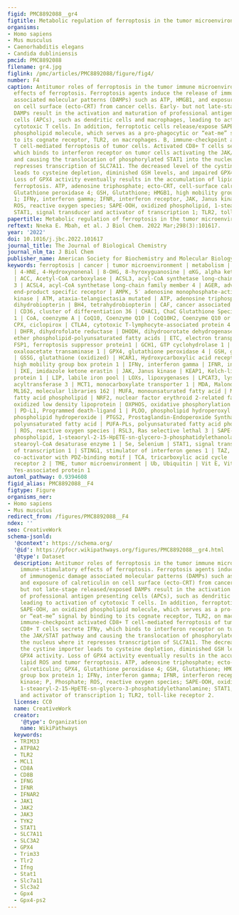 ```yaml
---
figid: PMC8892088__gr4
figtitle: Metabolic regulation of ferroptosis in the tumor microenvironment
organisms:
- Homo sapiens
- Mus musculus
- Caenorhabditis elegans
- Candida dubliniensis
pmcid: PMC8892088
filename: gr4.jpg
figlink: /pmc/articles/PMC8892088/figure/fig4/
number: F4
caption: Antitumor roles of ferroptosis in the tumor immune microenvironment.A, immune-stimulatory
  effects of ferroptosis. Ferroptosis agents induce the release of immunogenic damage
  associated molecular patterns (DAMPs) such as ATP, HMGB1, and exposure of calreticulin
  on cell surface (ecto-CRT) from cancer cells. Early- but not late-stage released/exposed
  DAMPs result in the activation and maturation of professional antigen presenting
  cells (APCs), such as dendritic cells and macrophages, leading to activation of
  cytotoxic T cells. In addition, ferroptotic cells release/expose SAPE-OOH, an oxidized
  phospholipid molecule, which serves as a pro-phagocytic or “eat-me” signal by binding
  to its cognate receptor, TLR2, on macrophages. B, immune-checkpoint activated CD8+
  T cell-mediated ferroptosis of tumor cells. Activated CD8+ T cells secrete IFNγ,
  which binds to interferon receptor on tumor cells activating the JAK/STAT pathway
  and causing the translocation of phosphorylated STAT1 into the nucleus where it
  represses transcription of SLC7A11. The decreased level of the cystine importer
  leads to cysteine depletion, diminished GSH levels, and impaired GPX4 activity.
  Loss of GPX4 activity eventually results in the accumulation of lipid ROS and tumor
  ferroptosis. ATP, adenosine triphosphate; ecto-CRT, cell-surface calreticulin; GPX4,
  Glutathione peroxidase 4; GSH, Glutathione; HMGB1, high mobility group box protein
  1; IFNγ, interferon gamma; IFNR, interferon receptor, JAK, Janus kinase; P, Phosphate;
  ROS, reactive oxygen species; SAPE-OOH, oxidized phospholipid, 1-steaoryl-2-15-HpETE-sn-glycero-3-phosphatidylethanolamine;
  STAT1, signal transducer and activator of transcription 1; TLR2, toll-like receptor 2.
papertitle: Metabolic regulation of ferroptosis in the tumor microenvironment.
reftext: Nneka E. Mbah, et al. J Biol Chem. 2022 Mar;298(3):101617.
year: '2022'
doi: 10.1016/j.jbc.2022.101617
journal_title: The Journal of Biological Chemistry
journal_nlm_ta: J Biol Chem
publisher_name: American Society for Biochemistry and Molecular Biology
keywords: ferroptosis | cancer | tumor microenvironment | metabolism | tumor immunity
  | 4-HNE, 4-Hydroxynonenal | 8-OHG, 8-hyroxyguanosine | αKG, alpha ketoglutarate
  | ACC, Acetyl-CoA carboxylase | ACSL3, acyl-CoA synthetase long-chain family member
  3 | ACSL4, acyl-CoA synthetase long-chain family member 4 | AGER, advanced glycosylation
  end-product specific receptor | AMPK, 5′ adenosine monophosphate-activated protein
  kinase | ATM, ataxia-telangiectasia mutated | ATP, adenosine triphosphate | BH2,
  dihydrobiopterin | BH4, tetrahydrobiopterin | CAF, cancer associated fibroblasts
  | CD36, cluster of differentiation 36 | CHAC1, ChaC Glutathione Specific Gamma-Glutamylcyclotransferase
  1 | CoA, coenzyme A | CoQ10, Coenzyme Q10 | CoQ10H2, Coenzyme Q10 or ubiquinol |
  CPX, ciclopirox | CTLA4, cytotoxic T-lymphocyte-associated protein 4 | DFO, deferoxamine
  | DHFR, dihydrofolate reductase | DHODH, dihydroorotate dehydrogenase | ePL-PUFA,
  ether phospholipid-polyunsaturated fatty acids | ETC, electron transport chain |
  FSP1, ferroptosis suppressor protein1 | GCH1, GTP cyclohydrolase 1 | GOT1, glutamate
  oxaloacetate transaminase 1 | GPX4, glutathione peroxidase 4 | GSH, glutathione
  | GSSG, glutathione (oxidized) | HCAR1, Hydroxycarboxylic acid receptor 1 | HMGB1,
  high mobility group box protein 1 | IFNγ, interferon gamma | IFNR, interferon receptor
  | IKE, imidazole ketone erastin | JAK, Janus kinase | KEAP1, Kelch-like ECH-associated
  protein 1 | LIP, labile iron pool | LOXs, lipoxygenases | LPCAT3, lysophosphatidylcholine
  acyltransferase 3 | MCT1, monocarboxylate transporter 1 | MDA, Malondialdehyde |
  ML162, molecular libraries 162 | MUFA, monounsaturated fatty acid | MUFA-PL, monounsaturated
  fatty acid phospholipid | NRF2, nuclear factor erythroid 2-related factor 2 | oxLDL,
  oxidized low density lipoprotein | OXPHOS, oxidative phosphorylation | P, Phosphate
  | PD-L1, Programmed death-ligand 1 | PLOO, phospholipid hydroperoxyl radical | PLOOH,
  phospholipid hydroperoxide | PTGS2, Prostaglandin-Endoperoxide Synthase 2 | PUFA,
  polyunsaturated fatty acid | PUFA-PLs, polyunsaturated fatty acid phospholipids
  | ROS, reactive oxygen species | RSL3, Ras selective lethal 3 | SAPE-OOH, oxidized
  phospholipid, 1-steaoryl-2-15-HpETE-sn-glycero-3-phosphatidylethanolamine | SCD1,
  stearoyl-CoA desaturase enzyme 1 | Se, Selenium | STAT1, signal transducer and activator
  of transcription 1 | STING1, stimulator of interferon genes 1 | TAZ, transcriptional
  co-activator with PDZ-binding motif | TCA, tricarboxylic acid cycle | TLR2, toll-like
  receptor 2 | TME, tumor microenvironment | Ub, Ubiquitin | Vit E, Vitamin E | YAP,
  Yes-associated protein 1
automl_pathway: 0.9394608
figid_alias: PMC8892088__F4
figtype: Figure
organisms_ner:
- Homo sapiens
- Mus musculus
redirect_from: /figures/PMC8892088__F4
ndex: ''
seo: CreativeWork
schema-jsonld:
  '@context': https://schema.org/
  '@id': https://pfocr.wikipathways.org/figures/PMC8892088__gr4.html
  '@type': Dataset
  description: Antitumor roles of ferroptosis in the tumor immune microenvironment.A,
    immune-stimulatory effects of ferroptosis. Ferroptosis agents induce the release
    of immunogenic damage associated molecular patterns (DAMPs) such as ATP, HMGB1,
    and exposure of calreticulin on cell surface (ecto-CRT) from cancer cells. Early-
    but not late-stage released/exposed DAMPs result in the activation and maturation
    of professional antigen presenting cells (APCs), such as dendritic cells and macrophages,
    leading to activation of cytotoxic T cells. In addition, ferroptotic cells release/expose
    SAPE-OOH, an oxidized phospholipid molecule, which serves as a pro-phagocytic
    or “eat-me” signal by binding to its cognate receptor, TLR2, on macrophages. B,
    immune-checkpoint activated CD8+ T cell-mediated ferroptosis of tumor cells. Activated
    CD8+ T cells secrete IFNγ, which binds to interferon receptor on tumor cells activating
    the JAK/STAT pathway and causing the translocation of phosphorylated STAT1 into
    the nucleus where it represses transcription of SLC7A11. The decreased level of
    the cystine importer leads to cysteine depletion, diminished GSH levels, and impaired
    GPX4 activity. Loss of GPX4 activity eventually results in the accumulation of
    lipid ROS and tumor ferroptosis. ATP, adenosine triphosphate; ecto-CRT, cell-surface
    calreticulin; GPX4, Glutathione peroxidase 4; GSH, Glutathione; HMGB1, high mobility
    group box protein 1; IFNγ, interferon gamma; IFNR, interferon receptor, JAK, Janus
    kinase; P, Phosphate; ROS, reactive oxygen species; SAPE-OOH, oxidized phospholipid,
    1-steaoryl-2-15-HpETE-sn-glycero-3-phosphatidylethanolamine; STAT1, signal transducer
    and activator of transcription 1; TLR2, toll-like receptor 2.
  license: CC0
  name: CreativeWork
  creator:
    '@type': Organization
    name: WikiPathways
  keywords:
  - TRIM33
  - ATP8A2
  - TLR2
  - MCL1
  - CD8A
  - CD8B
  - IFNG
  - IFNR
  - IFNAR2
  - JAK1
  - JAK2
  - JAK3
  - TYK2
  - STAT1
  - SLC7A11
  - SLC3A2
  - GPX4
  - Trim33
  - Tlr2
  - Ifng
  - Stat1
  - Slc7a11
  - Slc3a2
  - Gpx4
  - Gpx4-ps2
---
```

